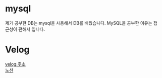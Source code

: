 # mysql

제가 공부한 DB는 mysql을 사용해서 DB를 배웠습니다. MySQL을 공부한 이유는 접근성이 편해서 입니다.

# Velog
[velog 주소](https://velog.io/@zxzz45/series/MySQLDBMS) <br/>
[노션](https://www.notion.so/6836587c58b1448e874926af37e708f4?v=a66aa51dc40b4721a43d187aa00e8de6)


